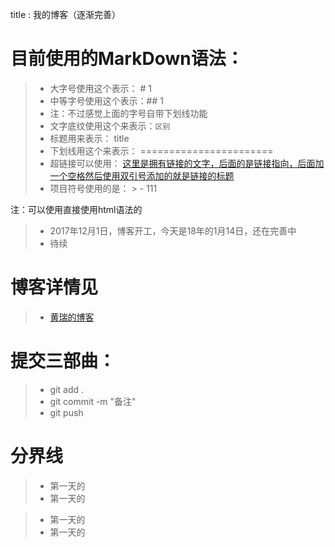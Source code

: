 title : 我的博客（逐渐完善）

# 目前使用的MarkDown语法：
> - 大字号使用这个表示：  # 1
> - 中等字号使用这个表示：## 1
> - 注：不过感觉上面的字号自带下划线功能
> - 文字底纹使用这个来表示：`区别`
> - 标题用来表示： title
> - 下划线用这个来表示：      =======================
> - 超链接可以使用：  [这里是拥有链接的文字，后面的是链接指向，后面加一个空格然后使用双引号添加的就是链接的标题](http://huanggr.cn "这里是标题")
> - 项目符号使用的是： > -  111

注：可以使用直接使用html语法的

> - 2017年12月1日，博客开工，今天是18年的1月14日，还在完善中
> - 待续


# 博客详情见
> - [黄瑞的博客](http://huanggr.cn "黄瑞的博客")
# 提交三部曲：
> - git add .
> - git commit -m "备注"
> - git push

# 分界线
> - 第一天的
> - 第一天的


> - 第一天的
> - 第一天的


